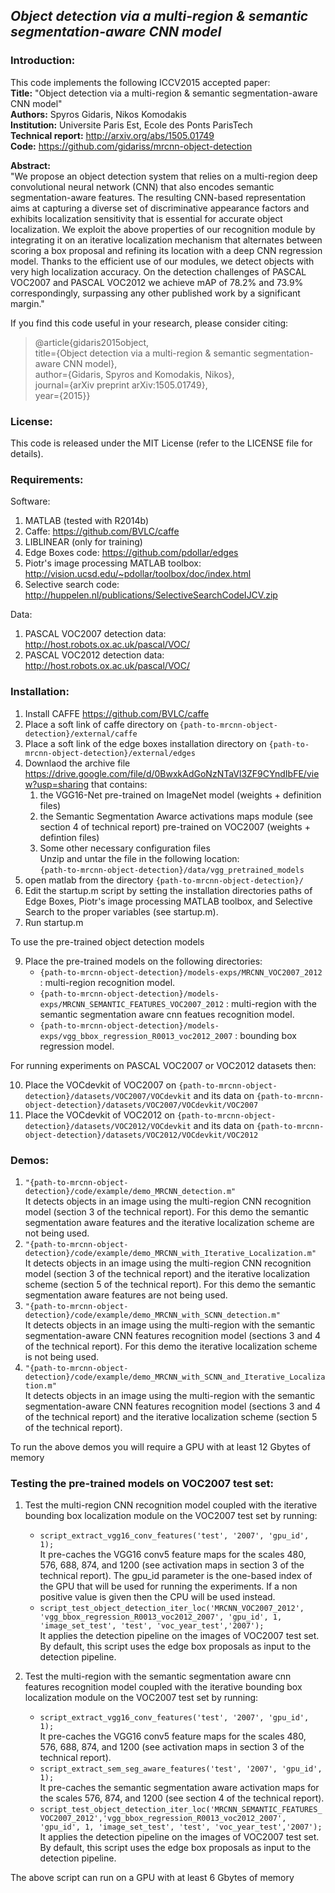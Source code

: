 ## *Object detection via a multi-region & semantic segmentation-aware CNN model*

### Introduction:

This code implements the following ICCV2015 accepted paper:  
**Title:**            "Object detection via a multi-region & semantic segmentation-aware CNN model"  
**Authors:**          Spyros Gidaris, Nikos Komodakis  
**Institution:**      Universite Paris Est, Ecole des Ponts ParisTech  
**Technical report:** http://arxiv.org/abs/1505.01749  
**Code:**             https://github.com/gidariss/mrcnn-object-detection  

**Abstract:**  
"We propose an object detection system that relies on a multi-region deep convolutional neural network (CNN) that also encodes semantic segmentation-aware features. The resulting CNN-based representation aims at capturing a diverse set of discriminative appearance factors and exhibits localization sensitivity that is essential for accurate object localization. We exploit the above properties of our recognition module by integrating it on an iterative localization mechanism that alternates between scoring a box proposal and refining its location with a deep CNN regression model. Thanks to the efficient use of our modules, we detect objects with very high localization accuracy. On the detection challenges of PASCAL VOC2007 and PASCAL VOC2012 we achieve mAP of 78.2% and 73.9% correspondingly, surpassing any other published work by a significant margin."   

If you find this code useful in your research, please consider citing:  

> @article{gidaris2015object,  
  title={Object detection via a multi-region \& semantic segmentation-aware CNN model},  
  author={Gidaris, Spyros and Komodakis, Nikos},  
  journal={arXiv preprint arXiv:1505.01749},  
  year={2015}}

### License:
This code is released under the MIT License (refer to the LICENSE file for details).  

### Requirements:

Software:  
1. MATLAB (tested with R2014b)  
2. Caffe: https://github.com/BVLC/caffe  
3. LIBLINEAR (only for training)    
4. Edge Boxes code: https://github.com/pdollar/edges  
5. Piotr's image processing MATLAB toolbox: http://vision.ucsd.edu/~pdollar/toolbox/doc/index.html  
6. Selective search code: http://huppelen.nl/publications/SelectiveSearchCodeIJCV.zip  

Data:   
1. PASCAL VOC2007 detection data: http://host.robots.ox.ac.uk/pascal/VOC/    
2. PASCAL VOC2012 detection data: http://host.robots.ox.ac.uk/pascal/VOC/  

### Installation:

1. Install CAFFE https://github.com/BVLC/caffe
2. Place a soft link of caffe directory on `{path-to-mrcnn-object-detection}/external/caffe` 
3. Place a soft link of the edge boxes installation directory on `{path-to-mrcnn-object-detection}/external/edges`
4. Downlaod the archive file https://drive.google.com/file/d/0BwxkAdGoNzNTaVl3ZF9CYndIbFE/view?usp=sharing that contains:
    1. the VGG16-Net pre-trained on ImageNet model (weights + definition files)   
    2. the Semantic Segmentation Awarce activations maps module (see section 4 of technical report) pre-trained on VOC2007 (weights + defintion files)  
    3. Some other necessary configuration files  
   Unzip and untar the file in the following location:  
	`{path-to-mrcnn-object-detection}/data/vgg_pretrained_models`
5.  open matlab from the directory `{path-to-mrcnn-object-detection}/`
6.  Edit the startup.m script by setting the installation directories paths of Edge Boxes, Piotr's image processing MATLAB toolbox, and Selective Search to the proper variables (see startup.m).
7.  Run startup.m  

To use the pre-trained object detection models 

9. Place the pre-trained models on the following directories:  
	+ `{path-to-mrcnn-object-detection}/models-exps/MRCNN_VOC2007_2012`  : multi-region recognition model.
	+ `{path-to-mrcnn-object-detection}/models-exps/MRCNN_SEMANTIC_FEATURES_VOC2007_2012`  : multi-region with the semantic segmentation aware cnn featues recognition model.			 
	+ `{path-to-mrcnn-object-detection}/models-exps/vgg_bbox_regression_R0013_voc2012_2007` : bounding box regression model.

For running experiments on PASCAL VOC2007 or VOC2012 datasets then:

10. Place the VOCdevkit of VOC2007 on `{path-to-mrcnn-object-detection}/datasets/VOC2007/VOCdevkit` and its data on `{path-to-mrcnn-object-detection}/datasets/VOC2007/VOCdevkit/VOC2007` 
11. Place the VOCdevkit of VOC2012 on `{path-to-mrcnn-object-detection}/datasets/VOC2012/VOCdevkit` and its data on `{path-to-mrcnn-object-detection}/datasets/VOC2012/VOCdevkit/VOC2012`

### Demos:
1. `"{path-to-mrcnn-object-detection}/code/example/demo_MRCNN_detection.m"`  
It detects objects in an image using the multi-region CNN recognition model (section 3 of the technical report). For this demo the semantic segmentation aware features and the iterative localization scheme are not being used.
2. `"{path-to-mrcnn-object-detection}/code/example/demo_MRCNN_with_Iterative_Localization.m"`  
It detects objects in an image using the multi-region CNN recognition model (section 3 of the technical report) and the iterative localization scheme (section 5 of the technical report). For this demo the semantic segmentation aware features are not being used.
3. `"{path-to-mrcnn-object-detection}/code/example/demo_MRCNN_with_SCNN_detection.m"`  
It detects objects in an image using the multi-region with the semantic segmentation-aware CNN features recognition model (sections 3 and 4 of the technical report). For this demo the iterative localization scheme is not being used.
4. `"{path-to-mrcnn-object-detection}/code/example/demo_MRCNN_with_SCNN_and_Iterative_Localization.m"`  
It detects objects in an image using the multi-region with the semantic segmentation-aware CNN features recognition model (sections 3 and 4 of the technical report) and the iterative localization scheme (section 5 of the technical report). 

To run the above demos you will require a GPU with at least 12 Gbytes of memory

### Testing the pre-trained models on VOC2007 test set:

1. Test the multi-region CNN recognition model coupled with the iterative bounding box localization module on the VOC2007 test set by running:  
	+ `script_extract_vgg16_conv_features('test', '2007', 'gpu_id', 1);`  
	It pre-caches the VGG16 conv5 feature maps for the scales 480, 576, 688, 874, and 1200 (see activation maps in section 3 of the technical report). The gpu_id parameter is the one-based index of the GPU that will be used for running the experiments. If a non positive value is given then the CPU will be used instead.  
	+ `script_test_object_detection_iter_loc('MRCNN_VOC2007_2012', 'vgg_bbox_regression_R0013_voc2012_2007', 'gpu_id', 1, 'image_set_test', 'test', 'voc_year_test','2007');`  
	It applies the detection pipeline on the images of VOC2007 test set. By default, this script uses the edge box proposals as input to the detection pipeline.   

 
2. Test the multi-region with the semantic segmentation aware cnn features recognition model coupled with the iterative bounding box localization module on the VOC2007 test set by running:   
	+ `script_extract_vgg16_conv_features('test', '2007', 'gpu_id', 1);`  
	It pre-caches the VGG16 conv5 feature maps for the scales 480, 576, 688, 874, and 1200 (see activation maps in section 3 of the technical report).
	+ `script_extract_sem_seg_aware_features('test', '2007', 'gpu_id', 1);`  
	It pre-caches the semantic segmentation aware activation maps for the scales 576, 874, and 1200 (see section 4 of the technical report). 
	+ `script_test_object_detection_iter_loc('MRCNN_SEMANTIC_FEATURES_VOC2007_2012','vgg_bbox_regression_R0013_voc2012_2007', 'gpu_id', 1, 'image_set_test', 'test', 'voc_year_test','2007');`  
	It applies the detection pipeline on the images of VOC2007 test set. By default, this script uses the edge box proposals as input to the detection pipeline.
 
The above script can run on a GPU with at least 6 Gbytes of memory
